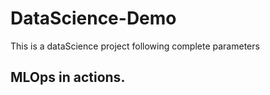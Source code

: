 # DataScience-Demo
This is a dataScience project following complete parameters

## MLOps in actions.
